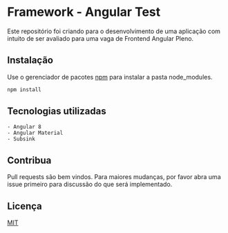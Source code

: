 # Framework - Angular Test

Este repositório foi criando para o desenvolvimento de uma aplicação com intuito de ser avaliado para uma vaga de Frontend Angular Pleno.

## Instalação

Use o gerenciador de pacotes [npm](https://www.npmjs.com/) para instalar a pasta node_modules.

```bash
npm install
```

## Tecnologias utilizadas

```text
- Angular 8
- Angular Material
- Subsink
```

## Contribua
Pull requests são bem vindos. Para maiores mudanças, por favor abra uma issue primeiro para discussão do que será implementado.

## Licença
[MIT](https://choosealicense.com/licenses/mit/)